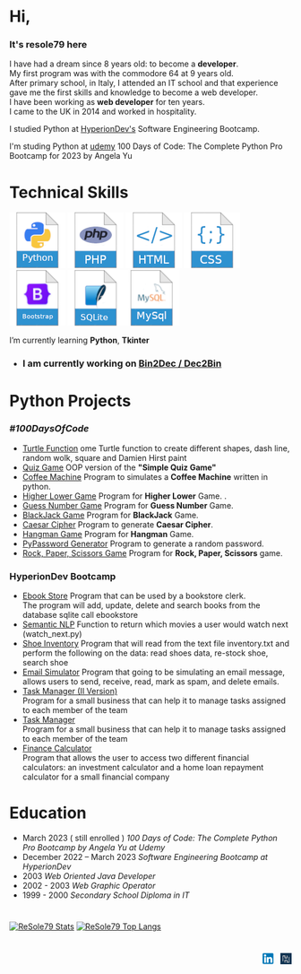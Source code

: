 # Hi,

### It's resole79 here

I have had a dream since 8 years old: to become a **developer**.  
My first program was with the commodore 64 at 9 years old.  
After primary school, in Italy, I attended an IT school and that experience gave me the first skills and knowledge to become a web developer.  
I have been working as **web developer** for ten years.  
I came to the UK in 2014 and worked in hospitality. 

I studied Python at [HyperionDev's](https://www.hyperiondev.com/) Software Engineering Bootcamp.

I'm studing Python at [udemy](https://www.udemy.com/) 100 Days of Code: The Complete Python Pro Bootcamp for 2023 by Angela Yu

# Technical Skills

![python](./image/python.png) ![php](./image/php.png) ![html](./image/html.png) ![css](./image/css.png) ![bootstrap](./image/bootstrap.png) ![sqlite](./image/sqlite.png)![mysql](./image/mysql.png)


I’m currently learning **Python**, **Tkinter** 

- ### **I am currently working on [Bin2Dec / Dec2Bin](https://github.com/resole79/binary_to_decimal)**
 
# Python Projects

### *#100DaysOfCode*
 - [Turtle Function](https://github.com/resole79/turtle_function) ome Turtle function to create different shapes, dash line, random wolk, square and Damien Hirst paint     
 - [Quiz Game](https://github.com/resole79/quiz_game) OOP version of the **"Simple Quiz Game"**      
 - [Coffee Machine](https://github.com/resole79/coffee_machine) Program to simulates a **Coffee Machine** written in python.     
 - [Higher Lower Game](https://github.com/resole79/higher_lower) Program for **Higher Lower** Game.   .     
 - [Guess Number Game](https://github.com/resole79/guess_number) Program for **Guess Number** Game.     
 - [BlackJack Game](https://github.com/resole79/blackjack) Program for **BlackJack** Game.     
 - [Caesar Cipher](https://github.com/resole79/caesar_cipher) Program to generate **Caesar Cipher**.     
 - [Hangman Game](https://github.com/resole79/hangman) Program for **Hangman** Game.     
 - [PyPassword Generator](https://github.com/resole79/password_random_generator) Program to generate a random password.     
 - [Rock, Paper, Scissors Game](https://github.com/resole79/rock_paper_scissors_game) Program for **Rock, Paper, Scissors** game.     
 
### HyperionDev Bootcamp
 - [Ebook Store](https://github.com/resole79/ebookstore)
Program that can be used by a bookstore clerk.     
The program will add, update, delete and search books from the database sqlite call ebookstore
 - [Semantic NLP](https://github.com/resole79/semantic_nlp)
Function to return which movies a user would watch next (watch_next.py)
 - [Shoe Inventory](https://github.com/resole79/shoe_inventory)
Program that will read from the text file inventory.txt and perform the following on the data: read shoes data, re-stock shoe, search shoe
 - [Email Simulator](https://github.com/resole79/email_simulator)
Program that going to be simulating an email message, allows users to send, receive, read, mark as spam, and delete emails.
 - [Task Manager (II Version)](https://github.com/resole79/task_manager_II)     
Program for a small business that can help it to manage tasks assigned to each member of the team
 - [Task Manager](https://github.com/resole79/task_manager)     
Program for a small business that can help it to manage tasks assigned to each member of the team
 - [Finance Calculator](https://github.com/resole79/finance_calculator)     
Program that allows the user to access two different financial calculators: an investment calculator and a home loan repayment calculator for a small financial company

# Education

- March 2023 ( still enrolled ) *100 Days of Code: The Complete Python Pro Bootcamp by Angela Yu at Udemy*
- December 2022 – March 2023 *Software Engineering Bootcamp at HyperionDev*
- 2003 *Web Oriented Java Developer*
- 2002 - 2003 *Web Graphic Operator*
- 1999 - 2000 *Secondary School Diploma in IT*

#    

[![ReSole79 Stats](https://github-stats-alpha.vercel.app/api?username=resole79 "ReSole79 Stats")](https://github.com/resole79/ "ReSole79 Stats")
[![ReSole79 Top Langs](https://github-readme-stats.vercel.app/api/top-langs/?username=resole79&langs_count=12&layout=compact "ReSole79 Top Language")](https://github.com/resole79/ "ReSole79 Top Language")



# 
<p align="right"><a href="https://www.linkedin.com/in/emilio-reforgiato/"  target="_blank"><img src="./image/in_logo.png"></a> &nbsp; <a href="https://www.hyperiondev.com/portfolio/123543/" target="_blank"><img src="./image/hyperiondev_logo.png"></a></p>
